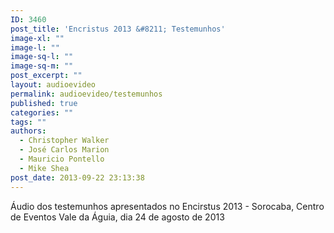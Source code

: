 ```yaml
---
ID: 3460
post_title: 'Encristus 2013 &#8211; Testemunhos'
image-xl: ""
image-l: ""
image-sq-l: ""
image-sq-m: ""
post_excerpt: ""
layout: audioevideo
permalink: audioevideo/testemunhos
published: true
categories: ""
tags: ""
authors:
  - Christopher Walker
  - José Carlos Marion
  - Mauricio Pontello
  - Mike Shea
post_date: 2013-09-22 23:13:38
---
```

Áudio dos testemunhos apresentados no Encirstus 2013 - Sorocaba, Centro de Eventos Vale da Águia, dia 24 de agosto de 2013